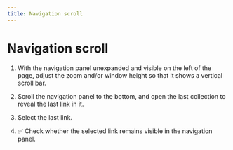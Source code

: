 ```yaml
---
title: Navigation scroll
---
```


# Navigation scroll

1.  With the navigation panel unexpanded and visible on the left of the page,
    adjust the zoom and/or window height so that it shows a vertical scroll bar.

1.  Scroll the navigation panel to the bottom, and open the last collection
    to reveal the last link in it.

1.  Select the last link.

1.  ✅ Check whether the selected link remains visible in the navigation panel.
